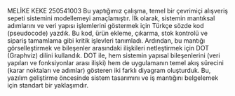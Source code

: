 MELİKE KEKE
250541003
Bu yaptığımız çalışma, temel bir çevrimiçi alışveriş sepeti sistemini modellemeyi amaçlamıştır. İlk olarak, sistemin mantıksal adımlarını ve veri yapısı işlemlerini göstermek için Türkçe sözde kod (pseudocode) yazdık. Bu kod, ürün ekleme, çıkarma, stok kontrolü ve sipariş tamamlama gibi kritik işlevleri tanımladı. Ardından, bu mantığı görselleştirmek ve bileşenler arasındaki ilişkileri netleştirmek için DOT (Graphviz) dilini kullandık. DOT ile, hem sistemin yapısal bileşenlerini (veri yapıları ve fonksiyonlar arası ilişki) hem de uygulamanın temel akış sürecini (karar noktaları ve adımlar) gösteren iki farklı diyagram oluşturduk. Bu, yazılım geliştirme öncesinde sistem tasarımını ve iş mantığını belgelemek için standart bir yaklaşımdır.

